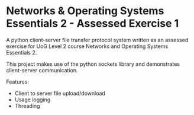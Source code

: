 # Networks & Operating Systems Essentials 2 - Assessed Exercise 1

A python client-server file transfer protocol system written as an assessed exercise for UoG Level 2 course Networks and Operating Systems Essentials 2.

This project makes use of the python sockets library and demonstrates client-server communication.

Features:
- Client to server file upload/download
- Usage logging
- Threading
